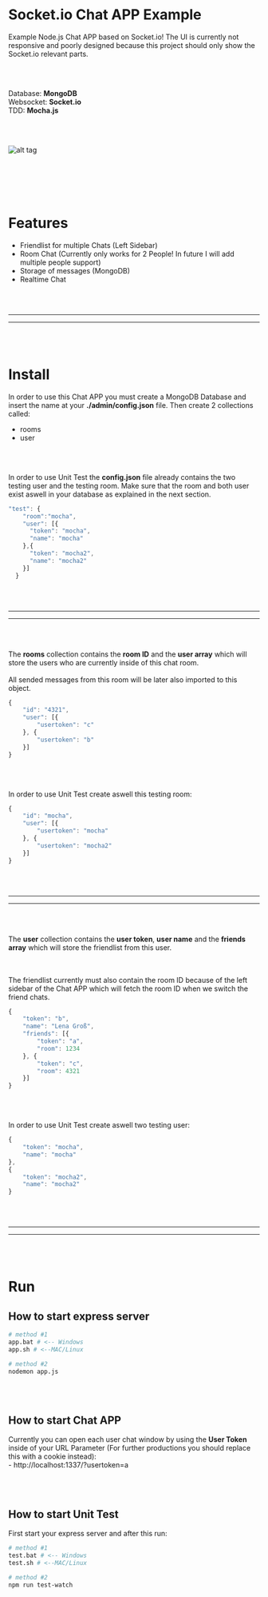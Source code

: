 # Socket.io Chat APP Example
Example Node.js Chat APP based on Socket.io! The UI is currently not responsive and poorly designed because this project should only show the Socket.io relevant parts.


<br>
<br>


Database: **MongoDB**
<br>Websocket: **Socket.io**
<br>TDD: **Mocha.js**

<br>
<br>


![alt tag](https://i.imgur.com/KWylyt0.jpg)


<br>
<br>
<br>
<br>

# Features
- Friendlist for multiple Chats (Left Sidebar)
- Room Chat (Currently only works for 2 People! In future I will add multiple people support)
- Storage of messages (MongoDB)
- Realtime Chat



<br>
<br>


 _____________________________________________________
 _____________________________________________________


<br>
<br>


# Install
In order to use this Chat APP you must create a MongoDB Database and insert the name at your **./admin/config.json** file. Then create 2 collections called:
- rooms
- user

<br>
<br>

In order to use Unit Test the **config.json** file already contains the two testing user and the testing room. Make sure that the room and both user exist aswell in your database as explained in the next section.

```javascript
"test": {
    "room":"mocha",
    "user": [{
      "token": "mocha",
      "name": "mocha"
    },{
      "token": "mocha2",
      "name": "mocha2"
    }]
  }
```


<br>
<br>


 _____________________________________________________
 _____________________________________________________


<br>
<br>


The **rooms** collection contains the **room ID** and the **user array** which will store the users who are currently inside of this chat room.
<br><br>
All sended messages from this room will be later also imported to this object.
```javascript
{
    "id": "4321",
    "user": [{
        "usertoken": "c"
    }, {
        "usertoken": "b"
    }]
}
```




<br>
<br>

In order to use Unit Test create aswell this testing room:
```javascript
{
    "id": "mocha",
    "user": [{
        "usertoken": "mocha"
    }, {
        "usertoken": "mocha2"
    }]
}
```



<br>
<br>


 _____________________________________________________
 _____________________________________________________


<br>
<br>



The **user** collection contains the **user token**, **user name** and the **friends array** which will store the friendlist from this user.

<br><br>The friendlist currently must also contain the room ID because of the left sidebar of the Chat APP which will fetch the room ID when we switch the friend chats.

```javascript
{
    "token": "b",
    "name": "Lena Groß",
    "friends": [{
        "token": "a",
        "room": 1234
    }, {
        "token": "c",
        "room": 4321
    }]
}
```

<br>
<br>

In order to use Unit Test create aswell two testing user:
```javascript
{
    "token": "mocha",
    "name": "mocha"
},
{
    "token": "mocha2",
    "name": "mocha2"
}
```


<br>
<br>


 _____________________________________________________
 _____________________________________________________


<br>
<br>

# Run

## How to start express server
```bash
# method #1
app.bat # <-- Windows
app.sh # <--MAC/Linux

# method #2
nodemon app.js
```

<br><br>

## How to start Chat APP
Currently you can open each user chat window by using the **User Token** inside of your URL Parameter (For further productions you should replace this with a cookie instead):
<br>- http://localhost:1337/?usertoken=a



<br><br>


## How to start Unit Test
First start your express server and after this run:
```bash
# method #1
test.bat # <-- Windows
test.sh # <--MAC/Linux

# method #2
npm run test-watch
```

